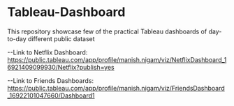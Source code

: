 # Tableau-Dashboard
This repository showcase few of the practical Tableau  dashboards  of day-to-day different public dataset

--Link to Netflix Dashboard: https://public.tableau.com/app/profile/manish.nigam/viz/NetflixDashboard_16921409099930/Netflix?publish=yes


--Link to Friends Dashboards: https://public.tableau.com/app/profile/manish.nigam/viz/FriendsDashboard_16922101047660/Dashboard1
